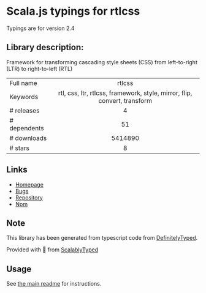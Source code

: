 
# Scala.js typings for rtlcss

Typings are for version 2.4

## Library description:
Framework for transforming cascading style sheets (CSS) from left-to-right (LTR) to right-to-left (RTL)

|                    |                 |
| ------------------ | :-------------: |
| Full name          | rtlcss |
| Keywords           | rtl, css, ltr, rtlcss, framework, style, mirror, flip, convert, transform |
| # releases         | 4 |
| # dependents       | 51 |
| # downloads        | 5414890 |
| # stars            | 8 |

## Links
- [Homepage](http://rtlcss.com/)
- [Bugs](https://github.com/MohammadYounes/rtlcss/issues?state=open)
- [Repository](https://github.com/MohammadYounes/rtlcss)
- [Npm](https://www.npmjs.com/package/rtlcss)
    


## Note
This library has been generated from typescript code from [DefinitelyTyped](https://definitelytyped.org).

Provided with :purple_heart: from [ScalablyTyped](https://github.com/oyvindberg/ScalablyTyped)

## Usage
See [the main readme](../../readme.md) for instructions.



